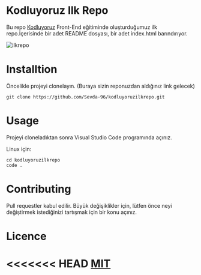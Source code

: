 # Kodluyoruz Ilk Repo

Bu repo [Kodluyoruz](https://www.kodluyoruz.org/) Front-End eğitiminde oluşturduğumuz ilk repo.İçerisinde bir adet README dosyası, bir adet index.html barındırıyor.

![ilkrepo](https://user-images.githubusercontent.com/53494300/149402156-56f85285-2d49-463a-b704-8ccc51e31036.JPG)

# Installtion
Öncelikle projeyi clonelayın. (Buraya sizin reponuzdan aldığınız link gelecek)

``` 
git clone https://github.com/Sevda-96/kodluyoruzilkrepo.git 
```
# Usage
Projeyi cloneladıktan sonra Visual Studio Code programında açınız.

Linux için:
```
cd kodluyoruzilkrepo
code .
```
# Contributing
Pull requestler kabul edilir. Büyük değişiklikler için, lütfen önce neyi değiştirmek istediğinizi tartışmak için bir konu açınız.

# Licence
<<<<<<< HEAD
[MIT](https://choosealicense.com/licenses/mit/)
=======